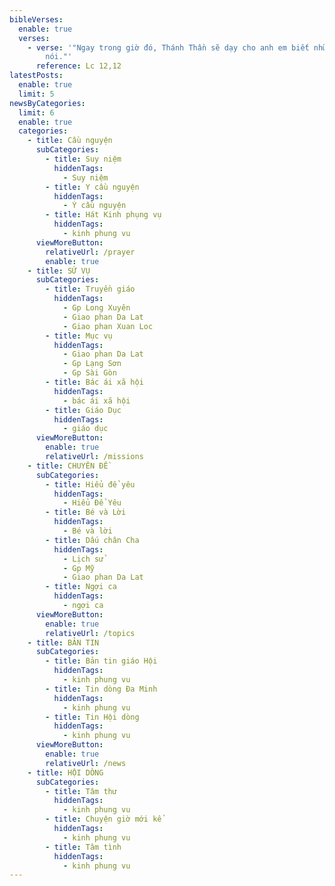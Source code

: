 ```yaml
---
bibleVerses:
  enable: true
  verses:
    - verse: '"Ngay trong giờ đó, Thánh Thần sẽ dạy cho anh em biết những điều phải
        nói."'
      reference: Lc 12,12
latestPosts:
  enable: true
  limit: 5
newsByCategories:
  limit: 6
  enable: true
  categories:
    - title: Cầu nguyện
      subCategories:
        - title: Suy niệm
          hiddenTags:
            - Suy niệm
        - title: Y cầu nguyện
          hiddenTags:
            - Ý cầu nguyện
        - title: Hát Kinh phụng vụ
          hiddenTags:
            - kinh phung vu
      viewMoreButton:
        relativeUrl: /prayer
        enable: true
    - title: SỨ VỤ
      subCategories:
        - title: Truyền giáo
          hiddenTags:
            - Gp Long Xuyên
            - Giao phan Da Lat
            - Giao phan Xuan Loc
        - title: Mục vụ
          hiddenTags:
            - Giao phan Da Lat
            - Gp Lạng Sơn
            - Gp Sài Gòn
        - title: Bác ái xã hội
          hiddenTags:
            - bác ái xã hội
        - title: Giáo Dục
          hiddenTags:
            - giáo dục
      viewMoreButton:
        enable: true
        relativeUrl: /missions
    - title: CHUYÊN ĐỀ
      subCategories:
        - title: Hiểu để yêu
          hiddenTags:
            - Hiểu Để Yêu
        - title: Bé và Lời
          hiddenTags:
            - Bé và lời
        - title: Dấu chân Cha
          hiddenTags:
            - Lịch sử
            - Gp Mỹ
            - Giao phan Da Lat
        - title: Ngợi ca
          hiddenTags:
            - ngợi ca
      viewMoreButton:
        enable: true
        relativeUrl: /topics
    - title: BẢN TIN
      subCategories:
        - title: Bản tin giáo Hội
          hiddenTags:
            - kinh phung vu
        - title: Tin dòng Đa Minh
          hiddenTags:
            - kinh phung vu
        - title: Tin Hội dòng
          hiddenTags:
            - kinh phung vu
      viewMoreButton:
        enable: true
        relativeUrl: /news
    - title: HỘI DÒNG
      subCategories:
        - title: Tâm thư
          hiddenTags:
            - kinh phung vu
        - title: Chuyện giờ mới kể
          hiddenTags:
            - kinh phung vu
        - title: Tâm tình
          hiddenTags:
            - kinh phung vu
---
```

